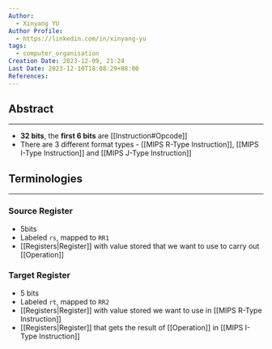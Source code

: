 ```yaml
---
Author:
  - Xinyang YU
Author Profile:
  - https://linkedin.com/in/xinyang-yu
tags:
  - computer_organisation
Creation Date: 2023-12-09, 21:24
Last Date: 2023-12-10T18:08:29+08:00
References: 
---
```

## Abstract
---
- **32 bits**, the **first 6 bits** are [[Instruction#Opcode]]
- There are 3 different format types - [[MIPS R-Type Instruction]], [[MIPS I-Type Instruction]] and [[MIPS J-Type Instruction]]



## Terminologies
---
### Source Register 
- 5bits
- Labeled `rs`, mapped to `RR1`
- [[Registers|Register]] with value stored that we want to use to carry out [[Operation]]
### Target Register
- 5 bits
- Labeled `rt`, mapped to `RR2`
- [[Registers|Register]] with value stored we want to use in [[MIPS R-Type Instruction]]
- [[Registers|Register]] that gets the result of [[Operation]] in [[MIPS I-Type Instruction]]